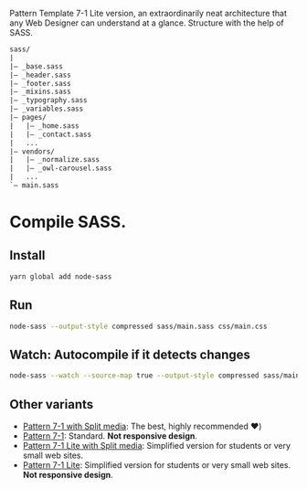 Pattern Template 7-1 Lite version, an extraordinarily neat architecture that any Web Designer can understand at a glance. Structure with the help of SASS.

``` txt
sass/                    
|
|– _base.sass            
|– _header.sass          
|– _footer.sass          
|– _mixins.sass          
|– _typography.sass      
|– _variables.sass       
|– pages/                
|   |– _home.sass        
|   |– _contact.sass     
|   ...                  
|– vendors/              
|   |– _normalize.sass       
|   |– _owl-carousel.sass  
|   ...                  
`– main.sass             
```

# Compile SASS.

## Install

``` bash
yarn global add node-sass
```

## Run

``` bash
node-sass --output-style compressed sass/main.sass css/main.css
```

## Watch: Autocompile if it detects changes 

``` bash
node-sass --watch --source-map true --output-style compressed sass/main.sass css/main.css
```

## Other variants

- [Pattern 7-1 with Split media](https://github.com/tanrax/pattern-7-1-with-split-media): The best, highly recommended ❤️)
- [Pattern 7-1](https://github.com/tanrax/pattern-7-1): Standard. **Not responsive design**.
- [Pattern 7-1 Lite with Split media](https://github.com/tanrax/pattern-7-1-lite-with-split-media): Simplified version for students or very small web sites.
- [Pattern 7-1 Lite](https://github.com/tanrax/pattern-7-1-lite): Simplified version for students or very small web sites. **Not responsive design**.
